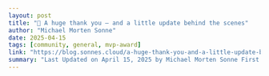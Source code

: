 ```yaml
---
layout: post
title: "🚀 A huge thank you — and a little update behind the scenes"
author: "Michael Morten Sonne"
date: 2025-04-15
tags: [community, general, mvp-award]
link: "https://blog.sonnes.cloud/a-huge-thank-you-and-a-little-update-behind-the-scenes/"
summary: "Last Updated on April 15, 2025 by Michael Morten Sonne First off — thank you so much for&#8230; The post 🚀 A huge thank you — and a little update behind the scenes first appeared on Blog - Sonne´s ..."
---
```


